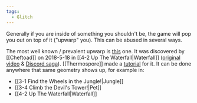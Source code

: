 ```yaml
---
tags:
  - Glitch
---
```

Generally if you are inside of something you shouldn't be, the game will pop you out on top of it ("upwarp" you). This can be abused in several ways.

The most well known / prevalent upwarp is [this](https://youtu.be/IiwgHgq1IGs) one. It was discovered by [[Cheftoad]] on 2018-5-18 in [[4-2 Up The Waterfall|Waterfall]] ([original video](https://clips.twitch.tv/BoringBeautifulScallionUncleNox) & [Discord saga](https://discord.com/channels/313375426112389123/408694062862958592/446943289233506315)). [[Thermospore]] made a [tutorial](https://youtu.be/IiwgHgq1IGs) for it. It can be done anywhere that same geometry shows up, for example in:
- [[3-1 Find the Wheels in the Jungle!|Jungle]]
- [[3-4 Climb the Devil's Tower!|Pet]]
- [[4-2 Up The Waterfall|Waterfall]]